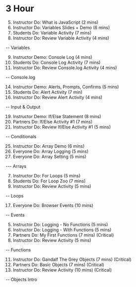 # 3 Hour

5. Instructor Do: What is JavaScript (2 mins)
6. Instructor Do: Variables Slides + Demo (6 mins)
7. Students Do: Variable Activity (7 mins)
8. Instructor Do: Review Variable Activity (4 mins)

-- Variables

9. Instructor Demo: Console Log (4 mins)
11. Students Do: Console Log Activity (7 mins)
12. Instructor Do: Review Console.log Activity (4 mins)

-- Console.log

14. Instructor Demo: Alerts, Prompts, Confirms (5 mins)
16. Students Do: Alert Activity (7 min)
17. Instructor Do: Review Alert Activity (4 mins)

-- Input & Output

19. Instructor Demo: If/Else Statement (8 mins)
21. Partners Do: If/Else Activity #1 (7 mins)
22. Instructor Do: Review If/Else Activity #1 (5 mins)

-- Conditionals

25. Instructor Do: Array Demo (6 mins)
5. Everyone Do: Array Logging (5 mins)
6. Everyone Do: Array Setting (5 mins)

--- Arrays

7. Instructor Do: For Loops (5 mins)
10. Students Do: For Loop Zoo (7 mins)
11. Instructor Do: Review Activity (5 mins)

-- Loops

17. Everyone Do: Browser Events (10 mins)

-- Events

5. Instructor Do: Logging - No Functions (5 mins)
6. Instructor Do: Logging - With Functions (5 mins)
7. Partners Do: My First Functions (7 mins) (Critical)
8. Instructor Do: Review Activity (5 mins)

-- Functions

11. Instructor Do: Gandalf The Grey Objects (7 mins) (Critical)
14. Partners Do: Basic Objects (7 mins) (Critical)
16. Instructor Do: Review Activity (10 mins) (Critical)

-- Objects Intro